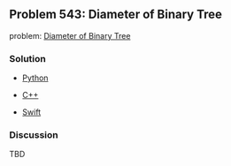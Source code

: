 ## Problem 543: Diameter of Binary Tree

problem: [Diameter of Binary Tree](https://leetcode.com/problems/diameter-of-binary-tree/)

### Solution

- [Python](../python/problem543.py)

- [C++](../cpp/problem543.cpp)

- [Swift](../swift/problem543.swift)

### Discussion

TBD

